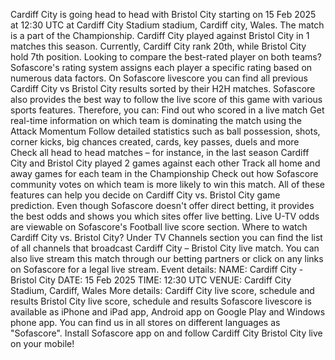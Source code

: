 Cardiff City is going head to head with Bristol City starting on 15 Feb 2025 at 12:30 UTC at Cardiff City Stadium stadium, Cardiff city, Wales. The match is a part of the Championship.
Cardiff City played against Bristol City in 1 matches this season. Currently, Cardiff City rank 20th, while Bristol City hold 7th position. Looking to compare the best-rated player on both teams? Sofascore's rating system assigns each player a specific rating based on numerous data factors.
On Sofascore livescore you can find all previous Cardiff City vs Bristol City results sorted by their H2H matches. Sofascore also provides the best way to follow the live score of this game with various sports features. Therefore, you can:
Find out who scored in a live match
Get real-time information on which team is dominating the match using the Attack Momentum
Follow detailed statistics such as ball possession, shots, corner kicks, big chances created, cards, key passes, duels and more
Check all head to head matches – for instance, in the last season Cardiff City and Bristol City played 2 games against each other
Track all home and away games for each team in the Championship
Check out how Sofascore community votes on which team is more likely to win this match.
All of these features can help you decide on Cardiff City vs. Bristol City game prediction. Even though Sofascore doesn't offer direct betting, it provides the best odds and shows you which sites offer live betting. Live U-TV odds are viewable on Sofascore's Football live score section.
Where to watch Cardiff City vs. Bristol City? Under TV Channels section you can find the list of all channels that broadcast Cardiff City – Bristol City live match. You can also live stream this match through our betting partners or click on any links on Sofascore for a legal live stream.
Event details:
NAME: Cardiff City - Bristol City
DATE: 15 Feb 2025
TIME: 12:30 UTC
VENUE: Cardiff City Stadium, Cardiff, Wales
More details:
Cardiff City live score, schedule and results
Bristol City live score, schedule and results
Sofascore livescore is available as iPhone and iPad app, Android app on Google Play and Windows phone app. You can find us in all stores on different languages as "Sofascore". Install Sofascore app on and follow Cardiff City Bristol City live on your mobile!
